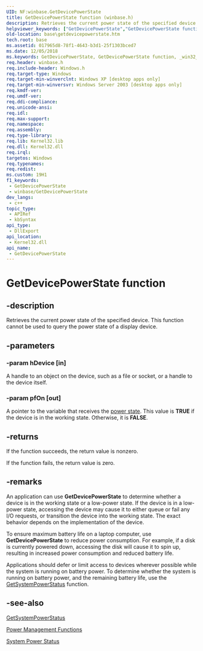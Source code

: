 ```yaml
---
UID: NF:winbase.GetDevicePowerState
title: GetDevicePowerState function (winbase.h)
description: Retrieves the current power state of the specified device.
helpviewer_keywords: ["GetDevicePowerState","GetDevicePowerState function","_win32_getdevicepowerstate","base.getdevicepowerstate","winbase/GetDevicePowerState"]
old-location: base\getdevicepowerstate.htm
tech.root: base
ms.assetid: 017965d8-78f1-4643-b3d1-25f1303bced7
ms.date: 12/05/2018
ms.keywords: GetDevicePowerState, GetDevicePowerState function, _win32_getdevicepowerstate, base.getdevicepowerstate, winbase/GetDevicePowerState
req.header: winbase.h
req.include-header: Windows.h
req.target-type: Windows
req.target-min-winverclnt: Windows XP [desktop apps only]
req.target-min-winversvr: Windows Server 2003 [desktop apps only]
req.kmdf-ver: 
req.umdf-ver: 
req.ddi-compliance: 
req.unicode-ansi: 
req.idl: 
req.max-support: 
req.namespace: 
req.assembly: 
req.type-library: 
req.lib: Kernel32.lib
req.dll: Kernel32.dll
req.irql: 
targetos: Windows
req.typenames: 
req.redist: 
ms.custom: 19H1
f1_keywords:
 - GetDevicePowerState
 - winbase/GetDevicePowerState
dev_langs:
 - c++
topic_type:
 - APIRef
 - kbSyntax
api_type:
 - DllExport
api_location:
 - Kernel32.dll
api_name:
 - GetDevicePowerState
---
```


# GetDevicePowerState function


## -description

Retrieves the current power state of the specified device. This function cannot be used to query the power state of a display device.

## -parameters

### -param hDevice [in]

A handle to an object on the device, such as a file or socket, or a handle to the device itself.

### -param pfOn [out]

A pointer to the variable that receives the 
<a href="/windows/desktop/Power/system-power-states">power state</a>. This value is <b>TRUE</b> if the device is in the working state. Otherwise, it is <b>FALSE</b>.

## -returns

If the function succeeds, the return value is nonzero.

If the function fails, the return value is zero.

## -remarks

An application can use 
<b>GetDevicePowerState</b> to determine whether a device is in the working state or a low-power state. If the device is in a low-power state, accessing the device may cause it to either queue or fail any I/O requests, or transition the device into the working state. The exact behavior depends on the implementation of the device.

To ensure maximum battery life on a laptop computer, use 
<b>GetDevicePowerState</b> to reduce power consumption. For example, if a disk is currently powered down, accessing the disk will cause it to spin up, resulting in increased power consumption and reduced battery life.

Applications should defer or limit access to devices wherever possible while the system is running on battery power. To determine whether the system is running on battery power, and the remaining battery life, use the 
<a href="/windows/desktop/api/winbase/nf-winbase-getsystempowerstatus">GetSystemPowerStatus</a> function.

## -see-also

<a href="/windows/desktop/api/winbase/nf-winbase-getsystempowerstatus">GetSystemPowerStatus</a>



<a href="/windows/desktop/Power/power-management-functions">Power Management Functions</a>



<a href="/windows/desktop/Power/system-power-status">System Power Status</a>